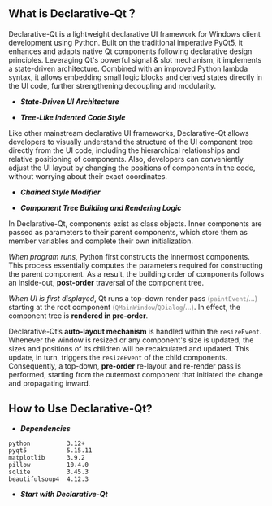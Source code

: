 ## What is Declarative-Qt？
Declarative-Qt is a lightweight declarative UI framework for Windows client development using Python.
Built on the traditional imperative PyQt5, it enhances and adapts native Qt components following declarative design principles.
Leveraging Qt's powerful signal & slot mechanism, it implements a state-driven architecture.
Combined with an improved Python lambda syntax, it allows embedding small logic blocks and derived states directly in the UI code, further strengthening decoupling and modularity.

- ***State-Driven UI Architecture***



- ***Tree-Like Indented Code Style***

Like other mainstream declarative UI frameworks,
Declarative-Qt allows developers to visually understand the structure of the UI component tree directly from the UI code,
including the hierarchical relationships and relative positioning of components.
Also, developers can conveniently adjust the UI layout by changing the positions of components in the code,
without worrying about their exact coordinates.

- ***Chained Style Modifier***


- ***Component Tree Building and Rendering Logic***

In Declarative-Qt, components exist as class objects.
Inner components are passed as parameters to their parent components, which store them as member variables and complete their own initialization.

*When program runs*, Python first constructs the innermost components.
This process essentially computes the parameters required for constructing the parent component.
As a result, the building order of components follows an inside-out, **post-order** traversal of the component tree.

*When UI is first displayed*, Qt runs a top-down render pass
<span style="color:grey">(`paintEvent`/...)</span> starting at the root component
<span style="color:grey">(`QMainWindow`/`QDialog`/...)</span>.
In effect, the component tree is **rendered in pre-order**.

Declarative-Qt’s **auto-layout mechanism** is handled within the `resizeEvent`.
Whenever the window is resized or any component's size is updated,
the sizes and positions of its children will be recalculated and updated.
This update, in turn, triggers the `resizeEvent` of the child components.
Consequently, a top-down, **pre-order** re-layout and re-render pass is performed,
starting from the outermost component that initiated the change and propagating inward.

## How to Use Declarative-Qt?
- ***Dependencies***
```text
python          3.12+
pyqt5           5.15.11
matplotlib      3.9.2
pillow          10.4.0
sqlite          3.45.3
beautifulsoup4  4.12.3
```
- ***Start with Declarative-Qt***

